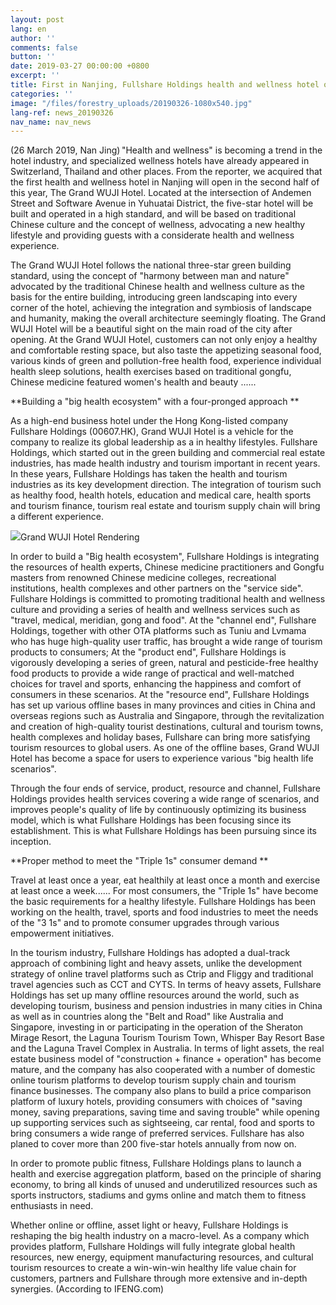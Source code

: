 ```yaml
---
layout: post
lang: en
author: ''
comments: false
button: ''
date: 2019-03-27 00:00:00 +0800
excerpt: ''
title: First in Nanjing, Fullshare Holdings health and wellness hotel opens in second half of the year
categories: ''
image: "/files/forestry_uploads/20190326-1080x540.jpg"
lang-ref: news_20190326
nav_name: nav_news
---
```

(26 March 2019, Nan Jing) "Health and wellness" is becoming a trend in the hotel industry, and specialized wellness hotels have already appeared in Switzerland, Thailand and other places. From the reporter, we acquired that the first health and wellness hotel in Nanjing will open in the second half of this year, The Grand WUJI Hotel. Located at the intersection of Andemen Street and Software Avenue in Yuhuatai District, the five-star hotel will be built and operated in a high standard, and will be based on traditional Chinese culture and the concept of wellness, advocating a new healthy lifestyle and providing guests with a considerate health and wellness experience. 

The Grand WUJI Hotel follows the national three-star green building standard, using the concept of "harmony between man and nature" advocated by the traditional Chinese health and wellness culture as the basis for the entire building, introducing green landscaping into every corner of the hotel, achieving the integration and symbiosis of landscape and humanity, making the overall architecture seemingly floating. The Grand WUJI Hotel will be a beautiful sight on the main road of the city after opening. At the Grand WUJI Hotel, customers can not only enjoy a healthy and comfortable resting space, but also taste the appetizing seasonal food, various kinds of green and pollution-free health food, experience individual health sleep solutions, health exercises based on traditional gongfu, Chinese medicine featured women's health and beauty ...... 

**Building a "big health ecosystem" with a four-pronged approach **

As a high-end business hotel under the Hong Kong-listed company Fullshare Holdings (00607.HK), Grand WUJI Hotel is a vehicle for the company to realize its global leadership as a in healthy lifestyles. Fullshare Holdings, which started out in the green building and commercial real estate industries, has made health industry and tourism important in recent years. In these years, Fullshare Holdings has taken the health and tourism industries as its key development direction. The integration of tourism such as healthy food, health hotels, education and medical care, health sports and tourism finance, tourism real estate and tourism supply chain will bring a different experience. 

![](/files/forestry_uploads/20190326-1080x540.jpg)Grand WUJI Hotel Rendering 

In order to build a "Big health ecosystem", Fullshare Holdings is integrating the resources of health experts, Chinese medicine practitioners and Gongfu masters from renowned Chinese medicine colleges, recreational institutions, health complexes and other partners on the "service side". Fullshare Holdings is committed to promoting traditional health and wellness culture and providing a series of health and wellness services such as "travel, medical, meridian, gong and food". At the "channel end", Fullshare Holdings, together with other OTA platforms such as Tuniu and Lvmama who has huge high-quality user traffic, has brought a wide range of tourism products to consumers; At the "product end", Fullshare Holdings is vigorously developing a series of green, natural and pesticide-free healthy food products to provide a wide range of practical and well-matched choices for travel and sports, enhancing the happiness and comfort of consumers in these scenarios. At the "resource end", Fullshare Holdings has set up various offline bases in many provinces and cities in China and overseas regions such as Australia and Singapore, through the revitalization and creation of high-quality tourist destinations, cultural and tourism towns, health complexes and holiday bases, Fullshare can bring more satisfying tourism resources to global users. As one of the offline bases, Grand WUJI Hotel has become a space for users to experience various "big health life scenarios". 

Through the four ends of service, product, resource and channel, Fullshare Holdings provides health services covering a wide range of scenarios, and improves people's quality of life by continuously optimizing its business model, which is what Fullshare Holdings has been focusing since its establishment. This is what Fullshare Holdings has been pursuing since its inception. 

**Proper method to meet the "Triple 1s" consumer demand **

Travel at least once a year, eat healthily at least once a month and exercise at least once a week...... For most consumers, the "Triple 1s" have become the basic requirements for a healthy lifestyle. Fullshare Holdings has been working on the health, travel, sports and food industries to meet the needs of the "3 1s" and to promote consumer upgrades through various empowerment initiatives. 

In the tourism industry, Fullshare Holdings has adopted a dual-track approach of combining light and heavy assets, unlike the development strategy of online travel platforms such as Ctrip and Fliggy and traditional travel agencies such as CCT and CYTS. In terms of heavy assets, Fullshare Holdings has set up many offline resources around the world, such as developing tourism, business and pension industries in many cities in China as well as in countries along the "Belt and Road" like Australia and Singapore, investing in or participating in the operation of the Sheraton Mirage Resort, the Laguna Tourism Tourism Town, Whisper Bay Resort Base and the Laguna Travel Complex in Australia. In terms of light assets, the real estate business model of "construction + finance + operation" has become mature, and the company has also cooperated with a number of domestic online tourism platforms to develop tourism supply chain and tourism finance businesses. The company also plans to build a price comparison platform of luxury hotels, providing consumers with choices of "saving money, saving preparations, saving time and saving trouble" while opening up supporting services such as sightseeing, car rental, food and sports to bring consumers a wide range of preferred services. Fullshare has also planed to cover more than 200 five-star hotels annually from now on.  

In order to promote public fitness, Fullshare Holdings plans to launch a health and exercise aggregation platform, based on the principle of sharing economy, to bring all kinds of unused and underutilized resources such as sports instructors, stadiums and gyms online and match them to fitness enthusiasts in need. 

Whether online or offline, asset light or heavy, Fullshare Holdings is reshaping the big health industry on a macro-level. As a company which provides platform, Fullshare Holdings will fully integrate global health resources, new energy, equipment manufacturing resources, and cultural tourism resources to create a win-win-win healthy life value chain for customers, partners and Fullshare through more extensive and in-depth synergies. (According to IFENG.com) 

